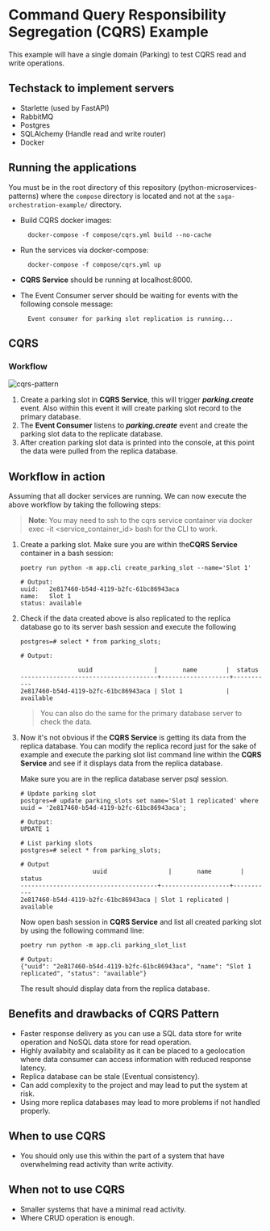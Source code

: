 # Command Query Responsibility Segregation (CQRS) Example

This example will have a single domain (Parking) to test CQRS read and write operations.

## Techstack to implement servers

- Starlette (used by FastAPI)
- RabbitMQ
- Postgres
- SQLAlchemy (Handle read and write router)
- Docker

## Running the applications

You must be in the root directory of this repository (python-microservices-patterns) where the `compose` directory is located and not at the `saga-orchestration-example/` directory.

- Build CQRS docker images:

        docker-compose -f compose/cqrs.yml build --no-cache

- Run the services via docker-compose:

        docker-compose -f compose/cqrs.yml up

- **CQRS Service** should be running at localhost:8000.
- The Event Consumer server should be waiting for events with the following console message:

        Event consumer for parking slot replication is running...

## CQRS 

### Workflow

![cqrs-pattern](https://github.com/roelzkie15/python-microservices-patterns/blob/cqrs/cqrs-example/resources/cqrs-pattern.png)

1. Create a parking slot in **CQRS Service**, this will trigger _**parking.create**_ event. Also within this event it will create parking slot record to the primary database.
2. The **Event Consumer** listens to _**parking.create**_ event and create the parking slot data to the replicate database.
3. After creation parking slot data is printed into the console, at this point the data were pulled from the replica database.

## Workflow in action

Assuming that all docker services are running. We can now execute the above workflow by taking the following steps:

> **Note**: You may need to ssh to the cqrs service container via docker exec -it <service_container_id> bash for the CLI to work.

1. Create a parking slot. Make sure you are within the**CQRS Service** container in a bash session:

    ```
    poetry run python -m app.cli create_parking_slot --name='Slot 1'

    # Output:
    uuid:   2e817460-b54d-4119-b2fc-61bc86943aca
    name:   Slot 1
    status: available
    ```

1. Check if the data created above is also replicated to the replica database go to its server bash session and execute the following

    ```
    postgres=# select * from parking_slots;

    # Output:

                    uuid                 |       name        |  status   
    --------------------------------------+-------------------+-----------
    2e817460-b54d-4119-b2fc-61bc86943aca | Slot 1            | available
    ```

    > You can also do the same for the primary database server to check the data.

1. Now it's not obvious if the **CQRS Service** is getting its data from the replica database. You can modify the replica record just for the sake of example and execute the parking slot list command line within the **CQRS Service** and see if it displays data from the replica database.

    Make sure you are in the replica database server psql session.
    ```
    # Update parking slot
    postgres=# update parking_slots set name='Slot 1 replicated' where uuid = '2e817460-b54d-4119-b2fc-61bc86943aca';

    # Output:
    UPDATE 1

    # List parking slots
    postgres=# select * from parking_slots;

    # Output
                        uuid                 |       name        |  status   
    --------------------------------------+-------------------+-----------
    2e817460-b54d-4119-b2fc-61bc86943aca | Slot 1 replicated | available
    ```

    Now open bash session in **CQRS Service** and list all created parking slot by using the following command line:

    ```
    poetry run python -m app.cli parking_slot_list

    # Output:
    {"uuid": "2e817460-b54d-4119-b2fc-61bc86943aca", "name": "Slot 1 replicated", "status": "available"}
    ```

    The result should display data from the replica database.

## Benefits and drawbacks of CQRS Pattern

- Faster response delivery as you can use a SQL data store for write operation and NoSQL data store for read operation.
- Highly availabity and scalability as it can be placed to a geolocation where data consumer can access information with reduced response latency.
- Replica database can be stale (Eventual consistency).
- Can add complexity to the project and may lead to put the system at risk.
- Using more replica databases may lead to more problems if not handled properly.


## When to use CQRS

- You should only use this within the part of a system that have overwhelming read activity than write activity.

## When not to use CQRS

- Smaller systems that have a minimal read activity.
- Where CRUD operation is enough.

